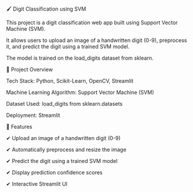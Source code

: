 🖌️ Digit Classification using SVM

This project is a digit classification web app built using Support Vector Machine (SVM). 

It allows users to upload an image of a handwritten digit (0-9), preprocess it, and predict the digit using a trained SVM model. 

The model is trained on the load_digits dataset from sklearn.

🚀 Project Overview

Tech Stack: Python, Scikit-Learn, OpenCV, Streamlit

Machine Learning Algorithm: Support Vector Machine (SVM)

Dataset Used: load_digits from sklearn.datasets

Deployment: Streamlit

📌 Features

✔ Upload an image of a handwritten digit (0-9)

✔ Automatically preprocess and resize the image

✔ Predict the digit using a trained SVM model

✔ Display prediction confidence scores

✔ Interactive Streamlit UI
